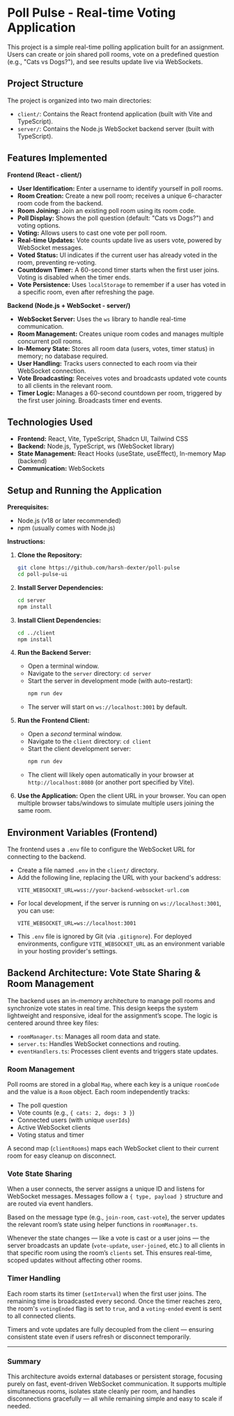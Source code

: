 # Poll Pulse - Real-time Voting Application

This project is a simple real-time polling application built for an assignment. Users can create or join shared poll rooms, vote on a predefined question (e.g., "Cats vs Dogs?"), and see results update live via WebSockets.

## Project Structure

The project is organized into two main directories:

-   `client/`: Contains the React frontend application (built with Vite and TypeScript).
-   `server/`: Contains the Node.js WebSocket backend server (built with TypeScript).

## Features Implemented

**Frontend (React - client/)**

*   **User Identification:** Enter a username to identify yourself in poll rooms.
*   **Room Creation:** Create a new poll room; receives a unique 6-character room code from the backend.
*   **Room Joining:** Join an existing poll room using its room code.
*   **Poll Display:** Shows the poll question (default: "Cats vs Dogs?") and voting options.
*   **Voting:** Allows users to cast one vote per poll room.
*   **Real-time Updates:** Vote counts update live as users vote, powered by WebSocket messages.
*   **Voted Status:** UI indicates if the current user has already voted in the room, preventing re-voting.
*   **Countdown Timer:** A 60-second timer starts when the first user joins. Voting is disabled when the timer ends.
*   **Vote Persistence:** Uses `localStorage` to remember if a user has voted in a specific room, even after refreshing the page.

**Backend (Node.js + WebSocket - server/)**

*   **WebSocket Server:** Uses the `ws` library to handle real-time communication.
*   **Room Management:** Creates unique room codes and manages multiple concurrent poll rooms.
*   **In-Memory State:** Stores all room data (users, votes, timer status) in memory; no database required.
*   **User Handling:** Tracks users connected to each room via their WebSocket connection.
*   **Vote Broadcasting:** Receives votes and broadcasts updated vote counts to all clients in the relevant room.
*   **Timer Logic:** Manages a 60-second countdown per room, triggered by the first user joining. Broadcasts timer end events.

## Technologies Used

*   **Frontend:** React, Vite, TypeScript, Shadcn UI, Tailwind CSS
*   **Backend:** Node.js, TypeScript, ws (WebSocket library)
*   **State Management:** React Hooks (useState, useEffect), In-memory Map (backend)
*   **Communication:** WebSockets

## Setup and Running the Application

**Prerequisites:**

*   Node.js (v18 or later recommended)
*   npm (usually comes with Node.js)

**Instructions:**

1.  **Clone the Repository:**
    ```bash
    git clone https://github.com/harsh-dexter/poll-pulse
    cd poll-pulse-ui 
    ```

2.  **Install Server Dependencies:**
    ```bash
    cd server
    npm install
    ```

3.  **Install Client Dependencies:**
    ```bash
    cd ../client 
    npm install
    ```

4.  **Run the Backend Server:**
    *   Open a terminal window.
    *   Navigate to the `server` directory: `cd server`
    *   Start the server in development mode (with auto-restart):
        ```bash
        npm run dev
        ```
    *   The server will start on `ws://localhost:3001` by default.

5.  **Run the Frontend Client:**
    *   Open a *second* terminal window.
    *   Navigate to the `client` directory: `cd client`
    *   Start the client development server:
        ```bash
        npm run dev
        ```
    *   The client will likely open automatically in your browser at `http://localhost:8080` (or another port specified by Vite).

6.  **Use the Application:** Open the client URL in your browser. You can open multiple browser tabs/windows to simulate multiple users joining the same room.

## Environment Variables (Frontend)

The frontend uses a `.env` file to configure the WebSocket URL for connecting to the backend.

*   Create a file named `.env` in the `client/` directory.
*   Add the following line, replacing the URL with your backend's address:
    ```
    VITE_WEBSOCKET_URL=wss://your-backend-websocket-url.com
    ```
*   For local development, if the server is running on `ws://localhost:3001`, you can use:
    ```
    VITE_WEBSOCKET_URL=ws://localhost:3001
    ```
*   This `.env` file is ignored by Git (via `.gitignore`). For deployed environments, configure `VITE_WEBSOCKET_URL` as an environment variable in your hosting provider's settings.

## Backend Architecture: Vote State Sharing & Room Management

The backend uses an in-memory architecture to manage poll rooms and synchronize vote states in real time. This design keeps the system lightweight and responsive, ideal for the assignment’s scope. The logic is centered around three key files:

- `roomManager.ts`: Manages all room data and state.
- `server.ts`: Handles WebSocket connections and routing.
- `eventHandlers.ts`: Processes client events and triggers state updates.

### Room Management

Poll rooms are stored in a global `Map`, where each key is a unique `roomCode` and the value is a `Room` object. Each room independently tracks:

- The poll question  
- Vote counts (e.g., `{ cats: 2, dogs: 3 }`)  
- Connected users (with unique `userIds`)  
- Active WebSocket clients  
- Voting status and timer  

A second map (`clientRooms`) maps each WebSocket client to their current room for easy cleanup on disconnect.

### Vote State Sharing

When a user connects, the server assigns a unique ID and listens for WebSocket messages. Messages follow a `{ type, payload }` structure and are routed via event handlers.

Based on the message type (e.g., `join-room`, `cast-vote`), the server updates the relevant room’s state using helper functions in `roomManager.ts`.

Whenever the state changes — like a vote is cast or a user joins — the server broadcasts an update (`vote-update`, `user-joined`, etc.) to all clients in that specific room using the room’s `clients` set. This ensures real-time, scoped updates without affecting other rooms.

### Timer Handling

Each room starts its timer (`setInterval`) when the first user joins. The remaining time is broadcasted every second. Once the timer reaches zero, the room's `votingEnded` flag is set to `true`, and a `voting-ended` event is sent to all connected clients.

Timers and vote updates are fully decoupled from the client — ensuring consistent state even if users refresh or disconnect temporarily.

---

### Summary

This architecture avoids external databases or persistent storage, focusing purely on fast, event-driven WebSocket communication. It supports multiple simultaneous rooms, isolates state cleanly per room, and handles disconnections gracefully — all while remaining simple and easy to scale if needed.
